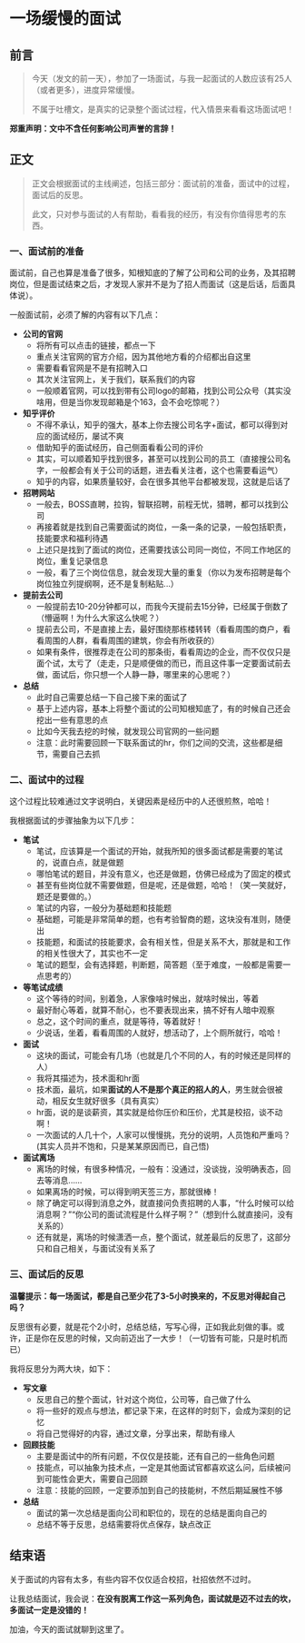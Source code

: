 # 一场缓慢的面试


## 前言

> 今天（发文的前一天），参加了一场面试，与我一起面试的人数应该有25人（或者更多），进度异常缓慢。
>
> 不属于吐槽文，是真实的记录整个面试过程，代入情景来看看这场面试吧！

**郑重声明：文中不含任何影响公司声誉的言辞！**

## 正文

> 正文会根据面试的主线阐述，包括三部分：面试前的准备，面试中的过程，面试后的反思。
>
> 此文，只对参与面试的人有帮助，看看我的经历，有没有你值得思考的东西。

### 一、面试前的准备

面试前，自己也算是准备了很多，知根知底的了解了公司和公司的业务，及其招聘岗位，但是面试结束之后，才发现人家并不是为了招人而面试（这是后话，后面具体说）。

一般面试前，必须了解的内容有以下几点：

- **公司的官网**
  - 将所有可以点击的链接，都点一下
  - 重点关注官网的官方介绍，因为其他地方看的介绍都出自这里
  - 需要看看官网是不是有招聘入口
  - 其次关注官网上，关于我们，联系我们的内容
  - 一般顺着官网，可以找到带有公司logo的邮箱，找到公司公众号（其实没啥用，但是当你发现邮箱是个163，会不会吃惊呢？）
- **知乎评价**
  - 不得不承认，知乎的强大，基本上你去搜公司名字+面试，都可以得到对应的面试经历，屡试不爽
  - 借助知乎的面试经历，自己侧面看看公司的评价
  - 其实，可以顺着知乎找到很多，甚至可以找到公司的员工（直接搜公司名字，一般都会有关于公司的话题，进去看关注者，这个也需要看运气）
  - 知乎的内容，如果质量较好，会在很多其他平台都被发现，这就是后话了
- **招聘网站**
  - 一般去，BOSS直聘，拉钩，智联招聘，前程无忧，猎聘，都可以找到公司
  - 再接着就是找到自己需要面试的岗位，一条一条的记录，一般包括职责，技能要求和福利待遇
  - 上述只是找到了面试的岗位，还需要找该公司同一岗位，不同工作地区的岗位，重复记录信息
  - 一般，看了三个岗位信息，就会发现大量的重复（你以为发布招聘是每个岗位独立列提纲啊，还不是复制粘贴...）
- **提前去公司**
  - 一般提前去10-20分钟都可以，而我今天提前去15分钟，已经属于倒数了（懵逼啊！为什么大家这么快呢？）
  - 提前去公司，不是直接上去，最好围绕那栋楼转转（看看周围的商户，看看周围的人群，看看周围的建筑，你会有所收获的）
  - 如果有条件，很推荐走在公司的那条街，看看周边的企业，而不仅仅只是面个试，太亏了（走走，只是顺便做的而已，而且这件事一定要面试前去做，面试后，你只想一个人静一静，哪里来的心思呢？）
- **总结**
  - 此时自己需要总结一下自己接下来的面试了
  - 基于上述内容，基本上将整个面试的公司知根知底了，有的时候自己还会挖出一些有意思的点
  - 比如今天我去挖的时候，就发现公司官网的一些问题
  - 注意：此时需要回顾一下联系面试的hr，你们之间的交流，这些都是细节，需要自己去抓





### 二、面试中的过程

这个过程比较难通过文字说明白，关键因素是经历中的人还很煎熬，哈哈！

我根据面试的步骤抽象为以下几步：

- **笔试**
  - 笔试，应该算是一个面试的开始，就我所知的很多面试都是需要的笔试的，说直白点，就是做题
  - 哪怕笔试的题目，并没有意义，也还是做题，仿佛已经成为了固定的模式
  - 甚至有些岗位就不需要做题，但是呢，还是做题，哈哈！（笑一笑就好，题还是要做的。）
  - 笔试的内容，一般分为基础题和技能题
  - 基础题，可能是非常简单的题，也有考验智商的题，这块没有准则，随便出
  - 技能题，和面试的技能要求，会有相关性，但是关系不大，那就是和工作的相关性很大了，其实也不一定
  - 笔试的题型，会有选择题，判断题，简答题（至于难度，一般都是需要一点思考的）
- **等笔试成绩**
  - 这个等待的时间，别着急，人家像啥时候出，就啥时候出，等着
  - 最好耐心等着，就算不耐心，也不要表现出来，搞不好有人暗中观察
  - 总之，这个时间的重点，就是等待，等着就好！
  - 少说话，坐着，看看周围的人就好，想活动了，上个厕所就行，哈哈！
- **面试**
  - 这块的面试，可能会有几场（也就是几个不同的人，有的时候还是同样的人）
  - 我将其描述为，技术面和hr面
  - 技术面，最坑，如果**面试的人不是那个真正的招人的人**，男生就会很被动，相反女生就好很多（具有真实）
  - hr面，说的是谈薪资，其实就是给你压价和压价，尤其是校招，谈不动啊！
  - 一次面试的人几十个，人家可以慢慢挑，充分的说明，人员饱和严重吗？(其实人员并不饱和，只是某某原因而已，自己悟)
- **面试离场**
  - 离场的时候，有很多种情况，一般有：没通过，没谈拢，没明确表态，回去等消息......
  - 如果离场的时候，可以得到明天签三方，那就很棒！
  - 除了确定可以得到消息之外，就直接问负责招聘的人事，“什么时候可以给消息啊？”“你公司的面试流程是什么样子啊？”（想到什么就直接问，没有关系的）
  - 还有就是，离场的时候潇洒一点，整个面试，就差最后的反思了，这部分只和自己相关，与面试没有关系了





### 三、面试后的反思

**温馨提示：每一场面试，都是自己至少花了3-5小时换来的，不反思对得起自己吗？**

反思很有必要，就是花个2小时，总结总结，写写心得，正如我此刻做的事。或许，正是你在反思的时候，又向前迈出了一大步！（一切皆有可能，只是时机而已）

我将反思分为两大块，如下：

- **写文章**
  - 反思自己的整个面试，针对这个岗位，公司等，自己做了什么
  - 将一些好的观点与想法，都记录下来，在这样的时刻下，会成为深刻的记忆
  - 将自己觉得好的内容，通过文章，分享出来，帮助有缘人
- **回顾技能**
  - 主要是面试中的所有问题，不仅仅是技能，还有自己的一些角色问题
  - 技能点，可以抽象为技术点，一定是其他面试官都喜欢这么问，后续被问到可能性会更大，需要自己回顾
  - 注意：技能的回顾，一定要添加到自己的技能树，不然后期延展性不够
- **总结**
  - 面试的第一次总结是面向公司和职位的，现在的总结是面向自己的
  - 总结不等于反思，总结需要将优点保存，缺点改正







## 结束语

关于面试的内容有太多，有些内容不仅仅适合校招，社招依然不过时。

让我总结面试，我会说：**在没有脱离工作这一系列角色，面试就是迈不过去的坎，多面试一定是没错的！**

加油，今天的面试就聊到这里了。






